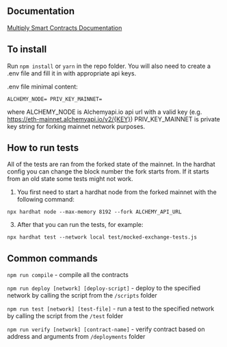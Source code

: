 ## Documentation
[Multiply Smart Contracts Documentation](https://docs.google.com/document/d/1hCYIiWDc_Zm4oJasRfSZqiTk2xXpt1k7OXa52Lqd45I/edit)
## To install
Run `npm install` or `yarn` in the repo folder.
You will also need to create a .env file and fill it in with appropriate api keys.

.env file minimal content:

`ALCHEMY_NODE=
PRIV_KEY_MAINNET=
`

where ALCHEMY_NODE is Alchemyapi.io api url with a valid key (e.g. https://eth-mainnet.alchemyapi.io/v2/{KEY})
PRIV_KEY_MAINNET is private key string for forking mainnet network purposes.
## How to run tests

All of the tests are ran from the forked state of the mainnet. In the hardhat config you can change the 
block number the fork starts from. If it starts from an old state some tests might not work.

1. You first need to start a hardhat node from the forked mainnet with the following command:

`npx hardhat node --max-memory 8192 --fork ALCHEMY_API_URL`

3. After that you can run the tests, for example:

`npx hardhat test --network local test/mocked-exchange-tests.js`
## Common commands

`npm run compile` -  compile all the contracts

`npm run deploy [network] [deploy-script]` - deploy to the specified network by calling the script from the `/scripts` folder

`npm run test [network] [test-file]` - run a test to the specified network by calling the script from the `/test` folder

`npm run verify [network] [contract-name]` - verify contract based on address and arguments from `/deployments` folder

